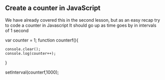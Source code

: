 ## Create a counter in JavaScript

We have already covered this in the second lesson, but as an easy recap try to code a counter in Javascript
It should go up as time goes by in intervals of 1 second


var counter = 1;
function counterf(){

    console.clear();
    console.log(counter++);

}

setInterval(counterf,1000);